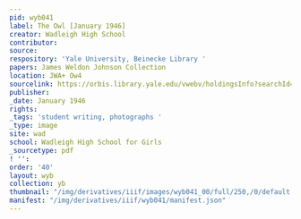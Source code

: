 ```yaml
---
pid: wyb041
label: The Owl [January 1946]
creator: Wadleigh High School
contributor:
source:
respository: 'Yale University, Beinecke Library '
papers: James Weldon Johnson Collection
location: JWA+ Ow4
sourcelink: https://orbis.library.yale.edu/vwebv/holdingsInfo?searchId=1185&recCount=50&recPointer=0&bibId=3625521
publisher:
_date: January 1946
rights:
_tags: 'student writing, photographs '
_type: image
site: wad
school: Wadleigh High School for Girls
_sourcetype: pdf
! '':
order: '40'
layout: wyb
collection: yb
thumbnail: "/img/derivatives/iiif/images/wyb041_00/full/250,/0/default.jpg"
manifest: "/img/derivatives/iiif/wyb041/manifest.json"
---
```

